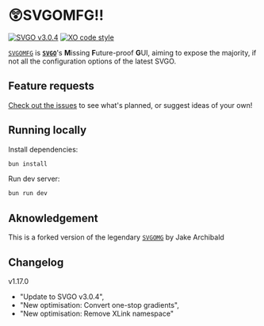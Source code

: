 # 😲SVGOMFG‼️

[![SVGO v3.0.4](https://img.shields.io/badge/svgo-v3.0.4-blue)](https://svgo.dev)
[![XO code style](https://shields.io/badge/code_style-5ed9c7?logo=xo&labelColor=gray)](https://github.com/xojs/xo)

[`SVGOMFG`](http://omfg.svg.beauty) is **[`SVGO`](https://svgo.dev)**'s **M**issing **F**uture-proof **G**UI, aiming to expose the majority, if not all the configuration options of the latest SVGO.

## Feature requests

[Check out the issues](https://github.com/svg-beauty/svgofmg/issues) to see what's planned, or suggest ideas of your own!

## Running locally

Install dependencies:

```sh
bun install
```

Run dev server:

```sh
bun run dev
```

## Aknowledgement

This is a forked version of the legendary [`SVGOMG`](https://jakearchibald.github.io/svgomg) by Jake Archibald

## Changelog

v1.17.0

- "Update to SVGO v3.0.4",
- "New optimisation: Convert one-stop gradients",
- "New optimisation: Remove XLink namespace"
